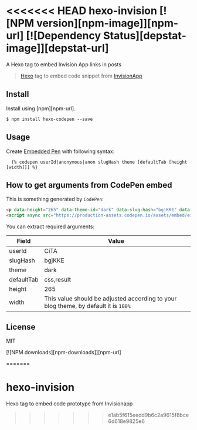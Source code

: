 <<<<<<< HEAD
hexo-invision [![NPM version][npm-image]][npm-url] [![Dependency Status][depstat-image]][depstat-url]
================

A Hexo tag to embed Invision App links in posts

> [Hexo] tag to embed code snippet from [InvisionApp](http://invisionapp.com)

## Install

Install using [npm][npm-url].

    $ npm install hexo-codepen --save

## Usage

Create [Embedded Pen] with following syntax:

```
  {% codepen userId|anonymous|anon slugHash theme [defaultTab [height [width]]] %}
```
## How to get arguments from CodePen embed

This is something generated by `CodePen`:
```html
<p data-height="265" data-theme-id="dark" data-slug-hash="bgjKKE" data-default-tab="css,result" data-user="CiTA" data-embed-version="2" data-pen-title="CSS sidebar toggle" class="codepen">See the Pen <a href="https://codepen.io/CiTA/pen/bgjKKE/">CSS sidebar toggle</a> by Silvestar Bistrović (<a href="https://codepen.io/CiTA">@CiTA</a>) on <a href="https://codepen.io">CodePen</a>.</p>
<script async src="https://production-assets.codepen.io/assets/embed/ei.js"></script>
```
You can extract required arguments:

Field      | Value
-----------|--------
userId     | CiTA  
slugHash   | bgjKKE  
theme      | dark  
defaultTab | css,result  
height     | 265  
width      | This value should be adjusted according to your blog theme, by default it is `100%`

## License
MIT

[![NPM downloads][npm-downloads]][npm-url]

[homepage]: https://github.com/gunkdesign/hexo-invision
[hexo-invision]: https://github.com/gunkdesign/hexo-invision

[Hexo]: http://hexo.io/
[CodePen]: http://codepen.io/
[Embedded Pen]: http://blog.codepen.io/documentation/features/embedded-pens/
=======
# hexo-invision
Hexo tag to embed code prototype from Invisionapp
>>>>>>> e1ab5f615eedd9b6c2a9615f8bce6d618e9825e6
